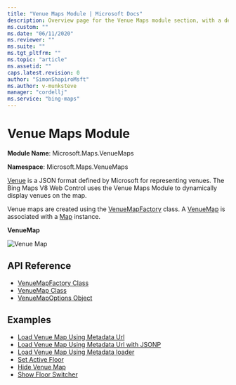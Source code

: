 ```yaml
---
title: "Venue Maps Module | Microsoft Docs"
description: Overview page for the Venue Maps module section, with a description and links to the API reference and examples.
ms.custom: ""
ms.date: "06/11/2020"
ms.reviewer: ""
ms.suite: ""
ms.tgt_pltfrm: ""
ms.topic: "article"
ms.assetid: ""
caps.latest.revision: 0
author: "SimonShapiroMsft"
ms.author: v-munksteve
manager: "cordellj"
ms.service: "bing-maps"
---
```


# Venue Maps Module

**Module Name**: Microsoft.Maps.VenueMaps

**Namespace**: Microsoft.Maps.VenueMaps

[Venue](../../../venues/venue.md) is a JSON format defined by Microsoft for representing venues. The Bing Maps V8 Web Control uses the Venue Maps Module to dynamically display venues on the map.

Venue maps are created using the [VenueMapFactory](venuemapfactory-class.md) class. A [VenueMap](venuemap-class.md) is associated with a [Map](../../map-control-api/map-class.md) instance. 

<p> <b> VenueMap </b>  </p>                                              
<img src="../../media/bmv8-venuemap.png" alt="Venue Map" class="center"/> </p>



## API Reference

* [VenueMapFactory Class](venuemapfactory-class.md)
* [VenueMap Class](venuemap-class.md)
* [VenueMapOptions Object](venuemapoptions-object.md)

## Examples

  * [Load Venue Map Using Metadata Url](https://www.bing.com/api/maps/mapcontrol/isdk/vmmetadataurl)
  * [Load Venue Map Using Metadata Url with JSONP](https://www.bing.com/api/maps/mapcontrol/isdk/vmmetadataurljsonp)
  * [Load Venue Map Using Metadata loader](https://www.bing.com/api/maps/mapcontrol/isdk/vmmetadataloader)
  * [Set Active Floor](https://www.bing.com/api/maps/mapcontrol/isdk/setactivefloor)
  * [Hide Venue Map](https://www.bing.com/api/maps/mapcontrol/isdk/hidevenuemap)
  * [Show Floor Switcher](https://www.bing.com/api/maps/mapcontrol/isdk/showfloorswitcher)
  